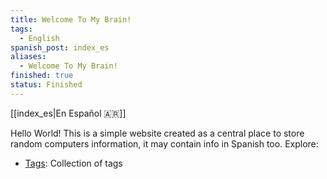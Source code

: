 ```yaml
---
title: Welcome To My Brain!
tags:
  - English
spanish_post: index_es
aliases:
  - Welcome To My Brain!
finished: true
status: Finished
---
```

[[index_es|En Español 🇦🇷]]

Hello World!
This is a simple website created as a central place to store random computers information, it may contain info in Spanish too.
Explore:
- [Tags](https://brain.kevin.net.ar/tags/): Collection of tags

